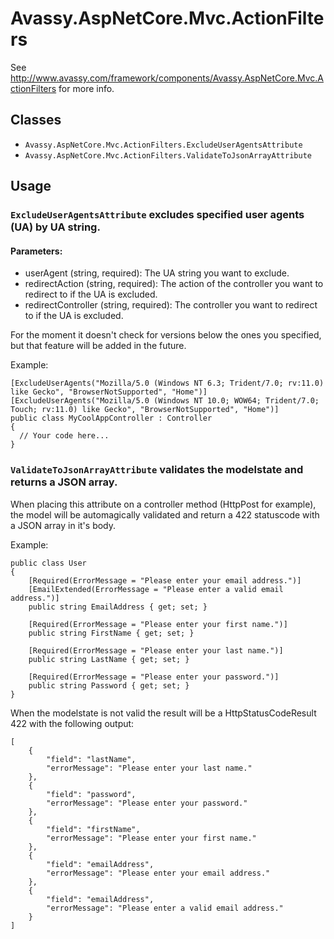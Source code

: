 # Avassy.AspNetCore.Mvc.ActionFilters

See http://www.avassy.com/framework/components/Avassy.AspNetCore.Mvc.ActionFilters for more info.

## Classes

- `Avassy.AspNetCore.Mvc.ActionFilters.ExcludeUserAgentsAttribute`
- `Avassy.AspNetCore.Mvc.ActionFilters.ValidateToJsonArrayAttribute`

## Usage

### `ExcludeUserAgentsAttribute` excludes specified user agents (UA) by UA string.

#### Parameters:

- userAgent (string, required): The UA string you want to exclude.
- redirectAction (string, required): The action of the controller you want to redirect to if the UA is excluded.
- redirectController (string, required): The controller you want to redirect to if the UA is excluded.

For the moment it doesn't check for versions below the ones you specified, but that feature will be added in the future.

Example:

````
[ExcludeUserAgents("Mozilla/5.0 (Windows NT 6.3; Trident/7.0; rv:11.0) like Gecko", "BrowserNotSupported", "Home")]
[ExcludeUserAgents("Mozilla/5.0 (Windows NT 10.0; WOW64; Trident/7.0; Touch; rv:11.0) like Gecko", "BrowserNotSupported", "Home")]
public class MyCoolAppController : Controller
{
  // Your code here...
}
````


### `ValidateToJsonArrayAttribute` validates the modelstate and returns a JSON array.

When placing this attribute on a controller method (HttpPost for example), the model will be automagically validated and return a 422 statuscode with a JSON array in it's body.

Example:

````
public class User
{
    [Required(ErrorMessage = "Please enter your email address.")]
    [EmailExtended(ErrorMessage = "Please enter a valid email address.")]
    public string EmailAddress { get; set; }

    [Required(ErrorMessage = "Please enter your first name.")]
    public string FirstName { get; set; }

    [Required(ErrorMessage = "Please enter your last name.")]
    public string LastName { get; set; }

    [Required(ErrorMessage = "Please enter your password.")]
    public string Password { get; set; }
}
````

When the modelstate is not valid the result will be a HttpStatusCodeResult 422 with the following output:

````
[
    {
        "field": "lastName",
        "errorMessage": "Please enter your last name."
    },
    {
        "field": "password",
        "errorMessage": "Please enter your password."
    },
    {
        "field": "firstName",
        "errorMessage": "Please enter your first name."
    },
    {
        "field": "emailAddress",
        "errorMessage": "Please enter your email address."
    },
    {
        "field": "emailAddress",
        "errorMessage": "Please enter a valid email address."
    }
]
````


